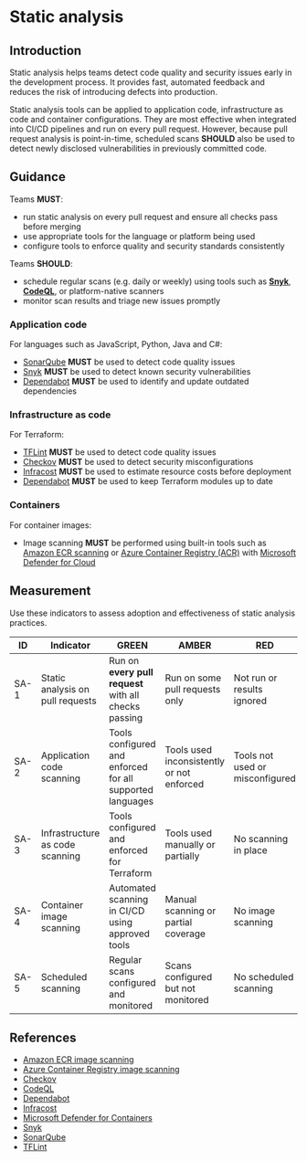# Static analysis

## Introduction

Static analysis helps teams detect code quality and security issues early in the development process. It provides fast, automated feedback and reduces the risk of introducing defects into production.

Static analysis tools can be applied to application code, infrastructure as code and container configurations. They are most effective when integrated into CI/CD pipelines and run on every pull request. However, because pull request analysis is point-in-time, scheduled scans **SHOULD** also be used to detect newly disclosed vulnerabilities in previously committed code.

## Guidance

Teams **MUST**:

- run static analysis on every pull request and ensure all checks pass before merging
- use appropriate tools for the language or platform being used
- configure tools to enforce quality and security standards consistently

Teams **SHOULD**:

- schedule regular scans (e.g. daily or weekly) using tools such as **[Snyk][7]**, **[CodeQL][10]**, or platform-native scanners
- monitor scan results and triage new issues promptly

### Application code

For languages such as JavaScript, Python, Java and C#:

- [SonarQube][8] **MUST** be used to detect code quality issues
- [Snyk][7] **MUST** be used to detect known security vulnerabilities
- [Dependabot][4] **MUST** be used to identify and update outdated dependencies

### Infrastructure as code

For Terraform:

- [TFLint][9] **MUST** be used to detect code quality issues
- [Checkov][3] **MUST** be used to detect security misconfigurations
- [Infracost][5] **MUST** be used to estimate resource costs before deployment
- [Dependabot][4] **MUST** be used to keep Terraform modules up to date

### Containers

For container images:

- Image scanning **MUST** be performed using built-in tools such as [Amazon ECR scanning][1] or [Azure Container Registry (ACR)][2] with [Microsoft Defender for Cloud][6]

## Measurement

Use these indicators to assess adoption and effectiveness of static analysis practices.

| ID   | Indicator                        | GREEN                                                     | AMBER                                     | RED                             |
| ---- | -------------------------------- | --------------------------------------------------------- | ----------------------------------------- | ------------------------------- |
| SA-1 | Static analysis on pull requests | Run on **every pull request** with all checks passing     | Run on some pull requests only            | Not run or results ignored      |
| SA-2 | Application code scanning        | Tools configured and enforced for all supported languages | Tools used inconsistently or not enforced | Tools not used or misconfigured |
| SA-3 | Infrastructure as code scanning  | Tools configured and enforced for Terraform               | Tools used manually or partially          | No scanning in place            |
| SA-4 | Container image scanning         | Automated scanning in CI/CD using approved tools          | Manual scanning or partial coverage       | No image scanning               |
| SA-5 | Scheduled scanning               | Regular scans configured and monitored                    | Scans configured but not monitored        | No scheduled scanning           |

## References

- [Amazon ECR image scanning][1]
- [Azure Container Registry image scanning][2]
- [Checkov][3]
- [CodeQL][10]
- [Dependabot][4]
- [Infracost][5]
- [Microsoft Defender for Containers][6]
- [Snyk][7]
- [SonarQube][8]
- [TFLint][9]

[1]: https://docs.aws.amazon.com/AmazonECR/latest/userguide/image-scanning.html
[2]: https://learn.microsoft.com/en-us/azure/container-registry/scan-images-defender
[3]: https://www.checkov.io
[4]: https://github.com/dependabot
[5]: https://www.infracost.io
[6]: https://learn.microsoft.com/en-us/azure/defender-for-cloud/defender-for-containers-introduction
[7]: https://snyk.io
[8]: https://www.sonarsource.com/products/sonarqube
[9]: https://github.com/terraform-linters/tflint
[10]: https://codeql.github.com
